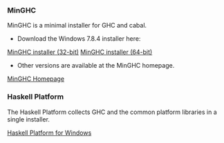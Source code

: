 ### MinGHC

MinGHC is a minimal installer for GHC and cabal.

* Download the Windows 7.8.4 installer here:

 [MinGHC installer (32-bit)](https://s3.amazonaws.com/download.fpcomplete.com/minghc/minghc-7.8.4-i386.exe)
 [MinGHC installer (64-bit)](https://s3.amazonaws.com/download.fpcomplete.com/minghc/minghc-7.8.4-x86_64.exe)

* Other versions are available at the MinGHC homepage.

[MinGHC Homepage](https://github.com/fpco/minghc)

### Haskell Platform

The Haskell Platform collects GHC and the common platform libraries in
a single installer.

[Haskell Platform for Windows](https://www.haskell.org/platform/windows.html)
